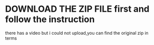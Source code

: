 # DOWNLOAD THE ZIP FILE first and follow the instruction
there has a video but i could not upload,you can find the original zip in terms

